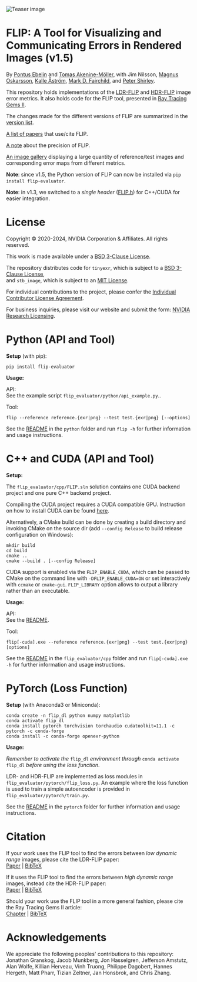 ![Teaser image](flip_evaluator/images/teaser.png "Teaser image")

# FLIP: A Tool for Visualizing and Communicating Errors in Rendered Images (v1.5)

By
[Pontus Ebelin](https://research.nvidia.com/person/pontus-ebelin)
and
[Tomas Akenine-Möller](https://research.nvidia.com/person/tomas-akenine-m%C3%B6ller),
with
Jim Nilsson,
[Magnus Oskarsson](https://www1.maths.lth.se/matematiklth/personal/magnuso/),
[Kalle Åström](https://www.maths.lu.se/staff/kalleastrom/),
[Mark D. Fairchild](https://www.rit.edu/directory/mdfpph-mark-fairchild),
and
[Peter Shirley](https://research.nvidia.com/person/peter-shirley).

This repository holds implementations of the [LDR-FLIP](https://research.nvidia.com/publication/2020-07_FLIP)
and [HDR-FLIP](https://research.nvidia.com/publication/2021-05_HDR-FLIP) image error metrics.
It also holds code for the FLIP tool, presented in [Ray Tracing Gems II](https://www.realtimerendering.com/raytracinggems/rtg2/index.html).

The changes made for the different versions of FLIP are summarized in the [version list](misc/versionList.md).

[A list of papers](flip_evaluator/misc/papersUsingFLIP.md) that use/cite FLIP.

[A note](flip_evaluator/misc/precision.md) about the precision of FLIP.

[An image gallery](https://research.nvidia.com/node/3525) displaying a large quantity of reference/test images and corresponding error maps from
different metrics.

**Note**: since v1.5, the Python version of FLIP can now be installed via `pip install flip-evaluator`.

**Note**: in v1.3, we switched to a *single header* ([FLIP.h](flip_evaluator/cpp/FLIP.h)) for C++/CUDA for easier integration.

# License

Copyright © 2020-2024, NVIDIA Corporation & Affiliates. All rights reserved.

This work is made available under a [BSD 3-Clause License](LICENSE).

The repository distributes code for `tinyexr`, which is subject to a [BSD 3-Clause License](flip_evaluator/misc/LICENSE-third-party.md#bsd-3-clause-license),<br>
and `stb_image`, which is subject to an [MIT License](flip_evaluator/misc/LICENSE-third-party.md#mit-license).

For individual contributions to the project, please confer the [Individual Contributor License Agreement](flip_evaluator/misc/CLA.md).

For business inquiries, please visit our website and submit the form: [NVIDIA Research Licensing](https://www.nvidia.com/en-us/research/inquiries/).

# Python (API and Tool)
**Setup** (with pip):
```
pip install flip-evaluator
```

**Usage:**<br>

API:<br>
See the example script `flip_evaluator/python/api_example.py`..

Tool:
```
flip --reference reference.{exr|png} --test test.{exr|png} [--options]
```

See the [README](flip_evaluator/python/README.md) in the `python` folder and run `flip -h` for further information and usage instructions.

# C++ and CUDA (API and Tool)
**Setup:**

The `flip_evaluator/cpp/FLIP.sln` solution contains one CUDA backend project and one pure C++ backend project.

Compiling the CUDA project requires a CUDA compatible GPU. Instruction on how to install CUDA can be found [here](https://docs.nvidia.com/cuda/cuda-installation-guide-microsoft-windows/index.html).

Alternatively, a CMake build can be done by creating a build directory and invoking CMake on the source dir (add `--config Release` to build release configuration on Windows):

```
mkdir build
cd build
cmake ..
cmake --build . [--config Release]
```

CUDA support is enabled via the `FLIP_ENABLE_CUDA`, which can be passed to CMake on the command line with
`-DFLIP_ENABLE_CUDA=ON` or set interactively with `ccmake` or `cmake-gui`.
`FLIP_LIBRARY` option allows to output a library rather than an executable.

**Usage:**<br>

API:<br>
See the [README](flip_evaluator/cpp/README.md).

Tool:
```
flip[-cuda].exe --reference reference.{exr|png} --test test.{exr|png} [options]
```

See the [README](flip_evaluator/cpp/README.md) in the `flip_evaluator/cpp` folder and run `flip[-cuda].exe -h` for further information and usage instructions.

# PyTorch (Loss Function)
**Setup** (with Anaconda3 or Miniconda):
```
conda create -n flip_dl python numpy matplotlib
conda activate flip_dl
conda install pytorch torchvision torchaudio cudatoolkit=11.1 -c pytorch -c conda-forge
conda install -c conda-forge openexr-python
```

**Usage:**

*Remember to activate the* `flip_dl` *environment through* `conda activate flip_dl` *before using the loss function.*

LDR- and HDR-FLIP are implemented as loss modules in `flip_evaluator/pytorch/flip_loss.py`. An example where the loss function is used to train a simple autoencoder is provided in `flip_evaluator/pytorch/train.py`.

See the [README](flip_evaluator/pytorch/README.md) in the `pytorch` folder for further information and usage instructions.

# Citation
If your work uses the FLIP tool to find the errors between *low dynamic range* images,
please cite the LDR-FLIP paper:<br>
[Paper](https://research.nvidia.com/publication/2020-07_FLIP) | [BibTeX](flip_evaluator/misc/LDRFLIP.txt)

If it uses the FLIP tool to find the errors between *high dynamic range* images,
instead cite the HDR-FLIP paper:<br>
[Paper](https://research.nvidia.com/publication/2021-05_HDR-FLIP) | [BibTeX](flip_evaluator/misc/HDRFLIP.txt)

Should your work use the FLIP tool in a more general fashion, please cite the Ray Tracing Gems II article:<br>
[Chapter](https://link.springer.com/chapter/10.1007%2F978-1-4842-7185-8_19) | [BibTeX](flip_evaluator/misc/FLIP.txt)

# Acknowledgements
We appreciate the following peoples' contributions to this repository:
Jonathan Granskog, Jacob Munkberg, Jon Hasselgren, Jefferson Amstutz, Alan Wolfe, Killian Herveau, Vinh Truong, Philippe Dagobert, Hannes Hergeth, Matt Pharr, Tizian Zeltner, Jan Honsbrok, and Chris Zhang.
